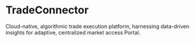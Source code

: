 # TradeConnector
Cloud-native, algorithmic trade execution platform, harnessing data-driven insights for adaptive, centralized market access Portal.
